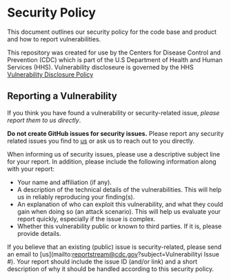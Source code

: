 # Security Policy

This document outlines our security policy for the code base and product and how to report vulnerabilities.

This repository was created for use by the Centers for Disease Control and Prevention (CDC) which is part of the U.S Department of Health and Human Services (HHS).  Vulnerability discloseure is governed by the HHS [Vulnerability Disclosure Policy](https://www.hhs.gov/vulnerability-disclosure-policy/index.html)

## Reporting a Vulnerability

If you think you have found a vulnerability or security-related issue, _please report them to us directly_.

**Do not create GitHub issues for security issues.** Please report any security related issues you find to [us](mailto:reportstream@cdc.gov?subject=Vulnerability) or ask us to reach out to you directly.

When informing us of security issues, please use a descriptive subject line for your report. In addition, please include the following information along with your report:

- Your name and affiliation (if any).
- A description of the technical details of the vulnerabilities. This will help us in reliably reproducing your finding(s).
- An explanation of who can exploit this vulnerability, and what they could gain when doing so (an attack scenario). This will help us evaluate your report quickly, especially if the issue is complex.
- Whether this vulnerability public or known to third parties. If it is, please provide details.

If you believe that an existing (public) issue is security-related, please send an email to [us](mailto:reportstream@cdc.gov?subject=Vulnerabilityi Issue #). Your report should include the issue ID (and/or link) and a short description of why it should be handled according to this security policy.
